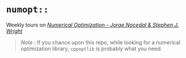 
# `numopt::`

Weekly tours on _[Numerical Optimization  - Jorge Nocedal & Stephen J. Wright](http://www.apmath.spbu.ru/cnsa/pdf/monograf/Numerical_Optimization2006.pdf)_

>_Note_ : If you chance upon this repo, while looking for a numerical optimization library, `cppoptlib` is probably what you need.
